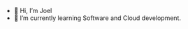 - 👋 Hi, I’m Joel
- 🌱 I’m currently learning Software and 
Cloud development. 
<!---
JoelYah/JoelYah is a ✨ special ✨ repository because its `README.md` (this file) appears on your GitHub profile.
You can click the Preview link to take a look at your changes.
--->
